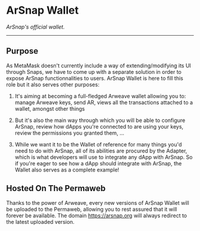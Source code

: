 # ArSnap Wallet

*ArSnap's official wallet.*

---

## Purpose

As MetaMask doesn't currently include a way of extending/modifying its UI through Snaps, we have to
come up with a separate solution in order to expose ArSnap functionnalities to users. ArSnap Wallet
is here to fill this role but it also serves other purposes:

1. It's aiming at becoming a full-fledged Arweave wallet allowing you to: manage Arweave keys, send
   AR, views all the transactions attached to a wallet, amongst other things

2. But it's also the main way through which you will be able to configure ArSnap, review how dApps
   you're connected to are using your keys, review the permissions you granted them, ...

3. While we want it to be the Wallet of reference for many things you'd need to do with ArSnap, all
   of its abilities are procured by the Adapter, which is what developers will use to integrate any
   dApp with ArSnap. So if you're eager to see how a dApp should integrate with ArSnap, the Wallet
   also serves as a complete example!

## Hosted On The Permaweb

Thanks to the power of Arweave, every new versions of ArSnap Wallet will be uploaded to the
Permaweb, allowing you to rest assured that it will forever be available. The domain
<https://arsnap.org> will always redirect to the latest uploaded version.
